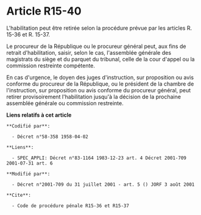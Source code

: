 # Article R15-40

L'habilitation peut être retirée selon la procédure prévue par les articles R. 15-36 et R. 15-37.

Le procureur de la République ou le procureur général peut, aux fins de retrait d'habilitation, saisir, selon le cas,
l'assemblée générale des magistrats du siège et du parquet du tribunal, celle de la cour d'appel ou la commission restreinte
compétente.

En cas d'urgence, le doyen des juges d'instruction, sur proposition ou avis conforme du procureur de la République, ou le
président de la chambre de l'instruction, sur proposition ou avis conforme du procureur général, peut retirer provisoirement
l'habilitation jusqu'à la décision de la prochaine assemblée générale ou commission restreinte.

**Liens relatifs à cet article**

	**Codifié par**:

	  - Décret n°58-358 1958-04-02

	**Liens**:

	  - SPEC_APPLI: Décret n°83-1164 1983-12-23 art. 4 Décret 2001-709 2001-07-31 art. 6

	**Modifié par**:

	  - Décret n°2001-709 du 31 juillet 2001 - art. 5 () JORF 3 août 2001

	**Cite**:

	  - Code de procédure pénale R15-36 et R15-37
